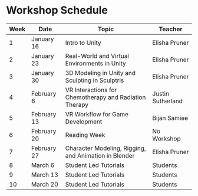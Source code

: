 # Workshop Schedule

| Week | Date        | Topic                                                  | Teacher           |
| ---- | ----------- | ------------------------------------------------------ | ----------------- |
|  1   | January 16  | Intro to Unity                                         | Elisha Pruner     |
|  2   | January 23  | Real-World and Virtual Environments in Unity           | Elisha Pruner     |
|  3   | January 30  | 3D Modeling in Unity and Sculpting in Sculptris        | Elisha Pruner     |
|  4   | February 6  | VR Interactions for Chemotherapy and Radiation Therapy | Justin Sutherland |
|  5   | February 13 | VR Workflow for Game Development                       | Bijan Samiee      |
|  6   | February 20 | Reading Week                                           | No Workshop       |
|  7   | February 27 | Character Modeling, Rigging, and Animation in Blender  | Elisha Pruner     |
|  8   | March 6     | Student Led Tutorials                                  | Students          |
|  9   | March 13    | Student Led Tutorials                                  | Students          |
|  10  | March 20    | Student Led Tutorials                                  | Students          |
